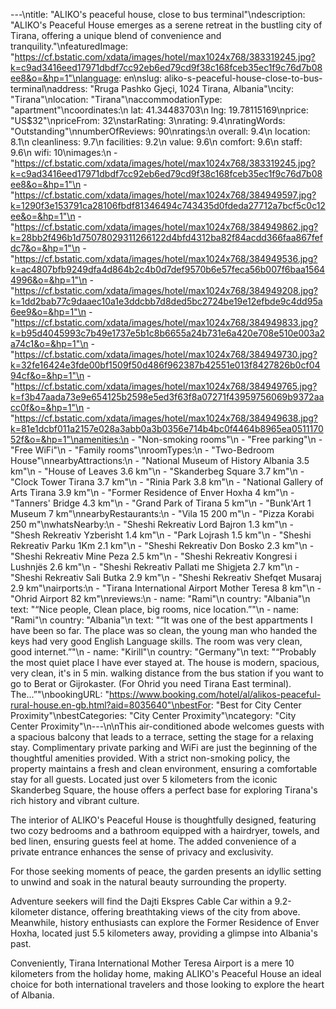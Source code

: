 ---\ntitle: "ALIKO's peaceful house, close to bus terminal"\ndescription: "ALIKO's Peaceful House emerges as a serene retreat in the bustling city of Tirana, offering a unique blend of convenience and tranquility."\nfeaturedImage: "https://cf.bstatic.com/xdata/images/hotel/max1024x768/383319245.jpg?k=c9ad3416eed17971dbdf7cc92eb6ed79cd9f38c168fceb35ec1f9c76d7b08ee8&o=&hp=1"\nlanguage: en\nslug: aliko-s-peaceful-house-close-to-bus-terminal\naddress: "Rruga Pashko Gjeçi, 1024 Tirana, Albania"\ncity: "Tirana"\nlocation: "Tirana"\naccommodationType: "apartment"\ncoordinates:\n  lat: 41.34483703\n  lng: 19.78115169\nprice: "US$32"\npriceFrom: 32\nstarRating: 3\nrating: 9.4\nratingWords: "Outstanding"\nnumberOfReviews: 90\nratings:\n  overall: 9.4\n  location: 8.1\n  cleanliness: 9.7\n  facilities: 9.2\n  value: 9.6\n  comfort: 9.6\n  staff: 9.6\n  wifi: 10\nimages:\n  - "https://cf.bstatic.com/xdata/images/hotel/max1024x768/383319245.jpg?k=c9ad3416eed17971dbdf7cc92eb6ed79cd9f38c168fceb35ec1f9c76d7b08ee8&o=&hp=1"\n  - "https://cf.bstatic.com/xdata/images/hotel/max1024x768/384949597.jpg?k=1290f3e153791ca28106fbdf81346494c743435d0fdeda27712a7bcf5c0c12ee&o=&hp=1"\n  - "https://cf.bstatic.com/xdata/images/hotel/max1024x768/384949862.jpg?k=28bb2f496b1d75078029311266122d4bfd4312ba82f84acdd366faa867fefdc7&o=&hp=1"\n  - "https://cf.bstatic.com/xdata/images/hotel/max1024x768/384949536.jpg?k=ac4807bfb9249dfa4d864b2c4b0d7def9570b6e57feca56b007f6baa15644996&o=&hp=1"\n  - "https://cf.bstatic.com/xdata/images/hotel/max1024x768/384949208.jpg?k=1dd2bab77c9daaec10a1e3ddcbb7d8ded5bc2724be19e12efbde9c4dd95a6ee9&o=&hp=1"\n  - "https://cf.bstatic.com/xdata/images/hotel/max1024x768/384949833.jpg?k=b95d4045993c7b49e1737e5b1c8b6655a24b731e6a420e708e510e003a2a74c1&o=&hp=1"\n  - "https://cf.bstatic.com/xdata/images/hotel/max1024x768/384949730.jpg?k=32fe16424e3fde00bf1509f50d486f962387b42551e013f8427826b0cf0494cf&o=&hp=1"\n  - "https://cf.bstatic.com/xdata/images/hotel/max1024x768/384949765.jpg?k=f3b47aada73e9e654125b2598e5ed3f63f8a07271f43959756069b9372aacc0f&o=&hp=1"\n  - "https://cf.bstatic.com/xdata/images/hotel/max1024x768/384949638.jpg?k=81e1dcbf011a2157e028a3abb0a3b0356e714b4bc0f4464b8965ea051117052f&o=&hp=1"\namenities:\n  - "Non-smoking rooms"\n  - "Free parking"\n  - "Free WiFi"\n  - "Family rooms"\nroomTypes:\n  - "Two-Bedroom House"\nnearbyAttractions:\n  - "National Museum of History Albania 3.5 km"\n  - "House of Leaves 3.6 km"\n  - "Skanderbeg Square 3.7 km"\n  - "Clock Tower Tirana 3.7 km"\n  - "Rinia Park 3.8 km"\n  - "National Gallery of Arts Tirana 3.9 km"\n  - "Former Residence of Enver Hoxha 4 km"\n  - "Tanners' Bridge 4.3 km"\n  - "Grand Park of Tirana 5 km"\n  - "Bunk'Art 1 Museum 7 km"\nnearbyRestaurants:\n  - "Vila 15 200 m"\n  - "Pizza Korabi 250 m"\nwhatsNearby:\n  - "Sheshi Rekreativ Lord Bajron 1.3 km"\n  - "Shesh Rekreativ Yzberisht 1.4 km"\n  - "Park Lojrash 1.5 km"\n  - "Sheshi Rekreativ Parku 1Km 2.1 km"\n  - "Sheshi Rekreativ Don Bosko 2.3 km"\n  - "Sheshi Rekreativ Mine Peza 2.5 km"\n  - "Sheshi Rekreativ Kongresi i Lushnjës 2.6 km"\n  - "Sheshi Rekreativ Pallati me Shigjeta 2.7 km"\n  - "Sheshi Rekreativ Sali Butka 2.9 km"\n  - "Sheshi Rekreativ Shefqet Musaraj 2.9 km"\nairports:\n  - "Tirana International Airport Mother Teresa 8 km"\n  - "Ohrid Airport 82 km"\nreviews:\n  - name: "Rami"\n    country: "Albania"\n    text: "“Nice people, Clean place, big rooms, nice location.”"\n  - name: "Rami"\n    country: "Albania"\n    text: "“It was one of the best appartments I have been so far. The place was so clean, the young man who handed the keys had very good English Language skills. The room was very clean, good internet.”"\n  - name: "Kirill"\n    country: "Germany"\n    text: "“Probably the most quiet place I have ever stayed at. The house is modern, spacious, very clean, it's in 5 min. walking distance from the bus station if you want to go to Berat or Gijrokaster. (For Ohrid you need Tirana East terminal). The...”"\nbookingURL: "https://www.booking.com/hotel/al/alikos-peaceful-rural-house.en-gb.html?aid=8035640"\nbestFor: "Best for City Center Proximity"\nbestCategories: "City Center Proximity"\ncategory: "City Center Proximity"\n---\n\nThis air-conditioned abode welcomes guests with a spacious balcony that leads to a terrace, setting the stage for a relaxing stay. Complimentary private parking and WiFi are just the beginning of the thoughtful amenities provided. With a strict non-smoking policy, the property maintains a fresh and clean environment, ensuring a comfortable stay for all guests. Located just over 5 kilometers from the iconic Skanderbeg Square, the house offers a perfect base for exploring Tirana's rich history and vibrant culture.

The interior of ALIKO's Peaceful House is thoughtfully designed, featuring two cozy bedrooms and a bathroom equipped with a hairdryer, towels, and bed linen, ensuring guests feel at home. The added convenience of a private entrance enhances the sense of privacy and exclusivity.

For those seeking moments of peace, the garden presents an idyllic setting to unwind and soak in the natural beauty surrounding the property. 

Adventure seekers will find the Dajti Ekspres Cable Car within a 9.2-kilometer distance, offering breathtaking views of the city from above. Meanwhile, history enthusiasts can explore the Former Residence of Enver Hoxha, located just 5.5 kilometers away, providing a glimpse into Albania's past.

Conveniently, Tirana International Mother Teresa Airport is a mere 10 kilometers from the holiday home, making ALIKO's Peaceful House an ideal choice for both international travelers and those looking to explore the heart of Albania.